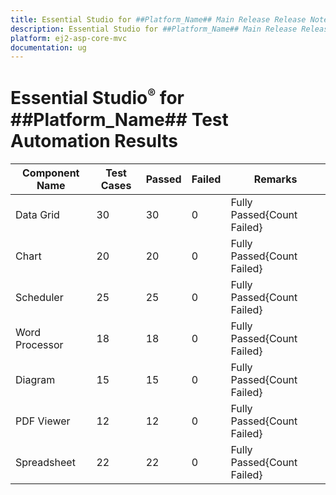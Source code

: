 ```yaml
---
title: Essential Studio for ##Platform_Name## Main Release Release Notes  
description: Essential Studio for ##Platform_Name## Main Release Release Notes  
platform: ej2-asp-core-mvc
documentation: ug
---
```


# Essential Studio<sup style="font-size:70%">&reg;</sup> for ##Platform_Name##  Test Automation Results

| Component Name | Test Cases | Passed | Failed | Remarks |
|---------------|------------|--------|--------|---------|
| Data Grid | 30 | 30 | 0 | Fully Passed\{Count Failed} |
| Chart | 20 | 20 | 0 | Fully Passed\{Count Failed} |
| Scheduler | 25 | 25 | 0 | Fully Passed\{Count Failed} |
| Word Processor | 18 | 18 | 0 | Fully Passed\{Count Failed} |
| Diagram | 15 | 15 | 0 | Fully Passed\{Count Failed} |
| PDF Viewer | 12 | 12 | 0 | Fully Passed\{Count Failed} |
| Spreadsheet | 22 | 22 | 0 | Fully Passed\{Count Failed} |

